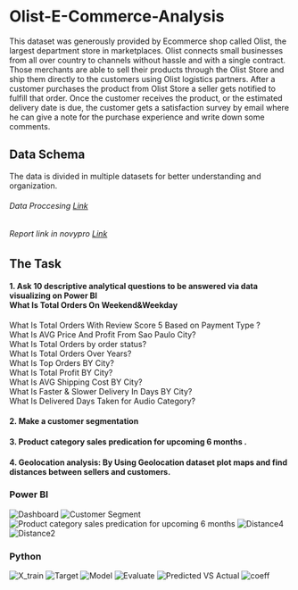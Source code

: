 # Olist-E-Commerce-Analysis

This dataset was generously provided by Ecommerce shop called Olist, the largest department store in marketplaces. Olist connects small businesses from all over country to channels without hassle and with a single contract. Those merchants are able to sell their products through the Olist Store and ship them directly to the customers using Olist logistics partners.  After a customer purchases the product from Olist Store a seller gets notified to fulfill that order. Once the customer receives the product, or the estimated delivery date is due, the customer gets a satisfaction survey by email where he can give a note for the purchase experience and write down some comments.
## Data Schema
The data is divided in multiple datasets for better understanding and organization. 

###### Data Proccesing [Link](https://drive.google.com/file/d/1Jq_BcK7bW66ej3AqB_l5Aw3k-lxKNWRF/view)
###### Report link in novypro  [Link]([https://drive.google.com/file/d/1Jq_BcK7bW66ej3AqB_l5Aw3k-lxKNWRF/view](https://www.novypro.com/project/olist-e-commerce-analysis-2))

## The Task 
#### 1. Ask  10 descriptive analytical questions to be answered via data visualizing on Power BI <br />What Is Total Orders On Weekend&Weekday<br />
What Is Total Orders With Review Score 5 Based on Payment Type ?<br />
What Is AVG Price And Profit From Sao Paulo City?<br />
What Is Total Orders by order status?<br />
What Is Total Orders Over Years?<br />
What Is Top Orders BY City?<br />
What Is Total Profit BY City?<br />
What Is AVG Shipping Cost BY City?<br />
What Is Faster & Slower Delivery In Days BY City?<br />
What Is Delivered Days Taken for Audio Category?<br />
#### 2. Make a customer segmentation
#### 3. Product category sales predication for upcoming 6 months  .
#### 4. Geolocation analysis:  By Using Geolocation dataset  plot maps and find distances between sellers and customers.
### Power BI
![Dashboard](https://github.com/mostafaEltib/Olist-E-Commerce-Analysis/assets/108897691/3450697e-704d-406f-845b-b5330d73b944)
![Customer Segment](https://github.com/mostafaEltib/Olist-E-Commerce-Analysis/assets/108897691/29137c5c-2203-4ac1-ab15-d10ee2bc7887)
![Product category sales predication for upcoming 6 months](https://github.com/mostafaEltib/Olist-E-Commerce-Analysis/assets/108897691/2f2e5883-cfc0-4c98-987b-64511067d1f6)
![Distance4](https://github.com/mostafaEltib/Olist-E-Commerce-Analysis/assets/108897691/3c61a679-0ba6-478a-bbb0-713f70e76f22)
![Distance2](https://github.com/mostafaEltib/Olist-E-Commerce-Analysis/assets/108897691/ee57f548-e134-46ae-bd22-706c1afbcbbe)

### Python
![X_train](https://github.com/mostafaEltib/Olist-E-Commerce-Analysis/assets/108897691/3b194b87-1f92-4313-a952-fc3eb65c920e)
![Target](https://github.com/mostafaEltib/Olist-E-Commerce-Analysis/assets/108897691/f12c0cb0-7955-4986-895f-9932a30b4160)
![Model](https://github.com/mostafaEltib/Olist-E-Commerce-Analysis/assets/108897691/996bddfe-8874-4ac0-81d0-85e215148d05)
![Evaluate](https://github.com/mostafaEltib/Olist-E-Commerce-Analysis/assets/108897691/67698c4a-f4fe-4d89-8dd5-cb28bce850e2)
![Predicted VS Actual](https://github.com/mostafaEltib/Olist-E-Commerce-Analysis/assets/108897691/947be00c-bd6a-4c0b-a6d1-be2ca505d713)
![coeff](https://github.com/mostafaEltib/Olist-E-Commerce-Analysis/assets/108897691/5035b1bc-082b-4f76-ba36-212a0b8e6279)



